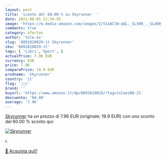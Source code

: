 ```yaml
---
layout: post
title: 'sconto del 60.00 % su Skyrunner  '
date: 2021-08-01 21:34:55
image: 'https://m.media-amazon.com/images/I/51aAClW-qQL._SL500_._SL400_.jpg'
comments: true
category: ofertas
author: 'tole.es'
slug: '8891810029-it Skyrunner'
sku: '8891810029-it'
tags: [ 'Libri','Sport', ]
actualPrice: 7.96 EUR
currency: EUR
price: 7.96
comparePrice: 19.9 EUR
prodname: 'Skyrunner'
country: 'it'
flag: '🇮🇹'
brand: ''
buyurl: 'https://www.amazon.it/dp/8891810029/?tag=tolees00-21'
descuento: '60.00'
average: '7.96'
---
```


[Skyrunner](https://www.amazon.it/dp/8891810029/?tag=tolees00-21) ha un prezzo di 7.96 EUR (originale: 19.9 EUR) con uno sconto del 60.00 % sconto qui:

[![Skyrunner](https://m.media-amazon.com/images/I/51aAClW-qQL._SL500_._SL400_.jpg)](https://www.amazon.it/dp/8891810029/?tag=tolees00-21)

ℹ️:


[🛒 Acquista qui!!](https://www.amazon.it/dp/8891810029/?tag=tolees00-21)
